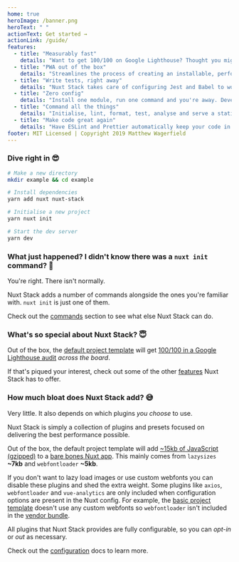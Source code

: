```yaml
---
home: true
heroImage: /banner.png
heroText: " "
actionText: Get started →
actionLink: /guide/
features:
  - title: "Measurably fast"
    details: "Want to get 100/100 on Google Lighthouse? Thought you might. Nuxt Stack lays the foundation needed to build a Performant Web App."
  - title: "PWA out of the box"
    details: "Streamlines the process of creating an installable, performant Progressive Web App using a suite of battle-tested tools, modules and techniques."
  - title: "Write tests, right away"
    details: "Nuxt Stack takes care of configuring Jest and Babel to work with Vue and Nuxt out of the box—freeing you to focus on writing tests not tooling."
  - title: "Zero config"
    details: "Install one module, run one command and you're away. Develop a production ready app in a fraction of the time."
  - title: "Command all the things"
    details: "Initialise, lint, format, test, analyse and serve a static app with a suite of new commands added to Nuxt's CLI."
  - title: "Make code great again"
    details: "Have ESLint and Prettier automatically keep your code in check so you can focus on some real problems."
footer: MIT Licensed | Copyright 2019 Matthew Wagerfield
---
```


### Dive right in :sunglasses:

```bash
# Make a new directory
mkdir example && cd example

# Install dependencies
yarn add nuxt nuxt-stack

# Initialise a new project
yarn nuxt init

# Start the dev server
yarn dev
```

### What just happened? I didn't know there was a `nuxt init` command? :thinking:

You're right. There isn't normally.

Nuxt Stack adds a number of commands alongside the ones you're familiar with. `nuxt init` is just one of them.

Check out the [commands](/commands/) section to see what else Nuxt Stack can do.

### What's so special about Nuxt Stack? :innocent:

Out of the box, the [default project template][fancy-example] will get [100/100 in a Google Lighthouse audit][google-lighthouse-report] _across the board_.

If that's piqued your interest, check out some of the other [features](/guide/features.html) Nuxt Stack has to offer.

### How much bloat does Nuxt Stack add? :sweat_smile:

Very little. It also depends on which plugins _you choose_ to use.

Nuxt Stack is simply a collection of plugins and presets focused on delivering the best performance possible.

Out of the box, the default project template will add [~15kb of JavaScript (gzipped)][fancy-stats] to a [bare bones Nuxt app][benchmark-stats]. This mainly comes from `lazysizes` **~7kb** and `webfontloader` **~5kb**.

If you don't want to lazy load images or use custom webfonts you can disable these plugins and shed the extra weight. Some plugins like `axios`, `webfontloader` and `vue-analytics` are only included when configuration options are present in the Nuxt config. For example, the [basic project template][basic-example] doesn't use any custom webfonts so `webfontloader` isn't included in the [vendor bundle][basic-stats].

All plugins that Nuxt Stack provides are fully configurable, so you can _opt-in_ or _out_ as necessary.

Check out the [configuration](/module/configuration.html) docs to learn more.

[google-lighthouse-report]: https://lighthouse-dot-webdotdevsite.appspot.com/lh/html?url=https://fancy-example.nuxtstack.org
[benchmark-stats]: https://benchmark-stats.nuxtstack.org/client.html
[basic-example]: https://basic-example.nuxtstack.org
[basic-stats]: https://basic-stats.nuxtstack.org/client.html
[fancy-example]: https://fancy-example.nuxtstack.org
[fancy-stats]: https://fancy-stats.nuxtstack.org/client.html
